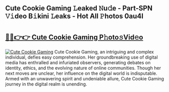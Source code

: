 ## Cute Cookie Gaming 𝙻eaked 𝙽u𝚍e - Part-SPN 𝚅𝚒deo B𝚒kini 𝙻eaks - Hot All 𝙿hotos 0au4I

# <h2><a href="http://ld4uqj.urlbe.top/?page=Cute+Cookie+Gaming">🔗🔗👉👉 Cute Cookie Gaming P𝚑oto𝚜Vid𝚎o</a></h2>

[![Cute Cookie Gaming](https://i.imgur.com/eBuTRDB.gif)](http://ld4uqj.urlbe.top/?page=Cute+Cookie+Gaming)
Cute Cookie Gaming, an intriguing and complex individual, defies easy comprehension. Her groundbreaking use of digital media has enthralled and infuriated observers, generating debates on identity, ethics, and the evolving nature of online communities. Though her next moves are unclear, her influence on the digital world is indisputable. Armed with an unwavering spirit and undeniable allure, Cute Cookie Gaming journey in the digital realm is unending.
